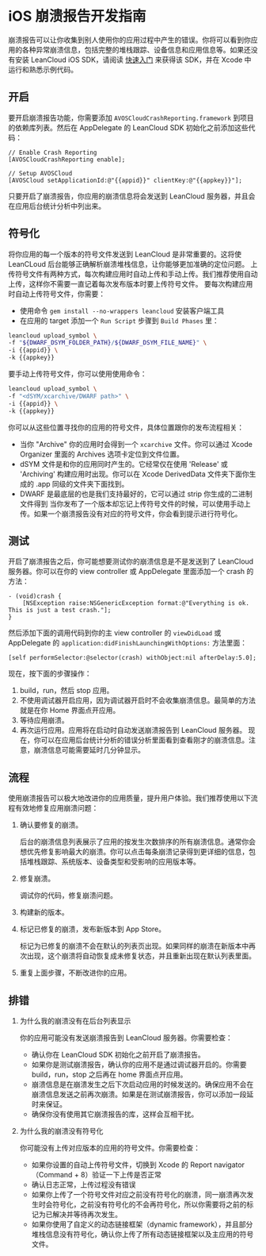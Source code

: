 # iOS 崩溃报告开发指南

崩溃报告可以让你收集到别人使用你的应用过程中产生的错误。你将可以看到你应用的各种异常崩溃信息，包括完整的堆栈跟踪、设备信息和应用信息等。如果还没有安装 LeanCloud iOS SDK，请阅读 [快速入门](/start.html) 来获得该 SDK，并在 Xcode 中运行和熟悉示例代码。

## 开启

要开启崩溃报告功能，你需要添加 `AVOSCloudCrashReporting.framework` 到项目的依赖库列表。然后在 AppDelegate 的 LeanCloud SDK 初始化之前添加这些代码：

```objc
// Enable Crash Reporting
[AVOSCloudCrashReporting enable];

// Setup AVOSCloud
[AVOSCloud setApplicationId:@"{{appid}}" clientKey:@"{{appkey}}"];
```
只要开启了崩溃报告，你应用的崩溃信息将会发送到 LeanCloud 服务器，并且会在应用后台统计分析中列出来。

## 符号化
将你应用的每一个版本的符号文件发送到 LeanCloud 是非常重要的。这将使 LeanCLoud 后台能够正确解析崩溃堆栈信息，让你能够更加准确的定位问题。
上传符号文件有两种方式，每次构建应用时自动上传和手动上传。我们推荐使用自动上传，这样你不需要一直记着每次发布版本时要上传符号文件。
要每次构建应用时自动上传符号文件，你需要：

* 使用命令 `gem install --no-wrappers leancloud` 安装客户端工具
* 在应用的 target 添加一个 `Run Script` 步骤到 `Build Phases` 里：
```sh
leancloud upload_symbol \
-f "${DWARF_DSYM_FOLDER_PATH}/${DWARF_DSYM_FILE_NAME}" \
-i {{appid}} \
-k {{appkey}}
```

要手动上传符号文件，你可以使用使用命令：
```sh
leancloud upload_symbol \
-f "<dSYM/xcarchive/DWARF path>" \
-i {{appid}} \
-k {{appkey}}
```

你可以从这些位置寻找你的应用的符号文件，具体位置跟你的发布流程相关：

* 当你 "Archive" 你的应用时会得到一个 `xcarchive` 文件。你可以通过 Xcode Organizer 里面的 Archives 选项卡定位到文件位置。
* dSYM 文件是和你的应用同时产生的。它经常仅在使用 'Release' 或 'Archiving' 构建应用时出现。你可以在 Xcode DerivedData 文件夹下面你生成的 .app 同级的文件夹下面找到。
* DWARF 是最底层的也是我们支持最好的，它可以通过 strip 你生成的二进制文件得到
当你发布了一个版本却忘记上传符号文件的时候，可以使用手动上传。如果一个崩溃报告没有对应的符号文件，你会看到提示进行符号化。

## 测试
开启了崩溃报告之后，你可能想要测试你的崩溃信息是不是发送到了 LeanCloud 服务器。你可以在你的 view controller 或 AppDelegate 里面添加一个 crash 的方法：
```objc
- (void)crash {
    [NSException raise:NSGenericException format:@"Everything is ok. This is just a test crash."];
}
```
然后添加下面的调用代码到你的主 view controller 的 `viewDidLoad` 或 AppDelegate 的 `application:didFinishLaunchingWithOptions:` 方法里面：
```objc
[self performSelector:@selector(crash) withObject:nil afterDelay:5.0];
```
现在，按下面的步骤操作：

1. build，run，然后 stop 应用。
2. 不使用调试器开启应用，因为调试器开启时不会收集崩溃信息。最简单的方法就是在你 Home 界面点开应用。
3. 等待应用崩溃。
4. 再次运行应用。应用将在启动时自动发送崩溃报告到 LeanCloud 服务器。
现在，你可以在应用后台统计分析的错误分析里面看到查看刚才的崩溃信息。注意，崩溃信息可能需要延时几分钟显示。

## 流程
使用崩溃报告可以极大地改进你的应用质量，提升用户体验。我们推荐使用以下流程有效地修复应用崩溃问题：

1. 确认要修复的崩溃。

	后台的崩溃信息列表展示了应用的按发生次数排序的所有崩溃信息。通常你会想优先修复影响最大的崩溃。你可以点击每条崩溃记录得到更详细的信息，包括堆栈跟踪、系统版本、设备类型和受影响的应用版本等。
2. 修复崩溃。

	调试你的代码，修复崩溃问题。
3. 构建新的版本。
4. 标记已修复的崩溃，发布新版本到 App Store。

	标记为已修复的崩溃不会在默认的列表页出现。如果同样的崩溃在新版本中再次出现，这个崩溃将自动恢复成未修复状态，并且重新出现在默认列表里面。
5. 重复上面步骤，不断改进你的应用。

## 排错
1. 为什么我的崩溃没有在后台列表显示

	你的应用可能没有发送崩溃报告到 LeanCloud 服务器。你需要检查：
	* 确认你在 LeanCloud SDK 初始化之前开启了崩溃报告。
	* 如果你是测试崩溃报告，确认你的应用不是通过调试器开启的。你需要 build，run，stop 之后再在 home 界面点开应用。
	* 崩溃信息是在崩溃发生之后下次启动应用的时候发送的。确保应用不会在崩溃信息发送之前再次崩溃。如果是在测试崩溃报告，你可以添加一段延时来保证。
	* 确保你没有使用其它崩溃报告的库，这样会互相干扰。

2. 为什么我的崩溃没有符号化

	你可能没有上传对应版本的应用的符号文件。你需要检查：
	* 如果你设置的自动上传符号文件，切换到 Xcode 的 Report navigator （Command + 8）验证一下上传是否正常
	* 确认日志正常，上传过程没有错误
	* 如果你上传了一个符号文件对应之前没有符号化的崩溃，同一崩溃再次发生时会符号化，之前没有符号化的不会再符号化，所以你需要将之前的标记为已解决并等待再次发生。
	* 如果你使用了自定义的动态链接框架（dynamic framework），并且部分堆栈信息没有符号化，确认你上传了所有动态链接框架以及主应用的符号文件。

